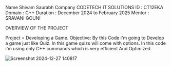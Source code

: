Name Shivam Saurabh
Company CODETECH IT SOLUTIONS
ID : CT12EKA
Domain : C++
Duration : December 2024 to February 2025
Mentor : SRAVANI GOUNI

OVERVIEW OF THE PROJECT

Project = Developing a Game.
Objective:
By this Code i'm going to Develop a game just like Quiz. In this game quizs will come with options.
In this code i'm using only C++ commands which is very efficient And Optimized.

![Screenshot 2024-12-27 140817](https://github.com/user-attachments/assets/806d1c7c-2f6a-45bc-bef0-56307b1bc1ef)
